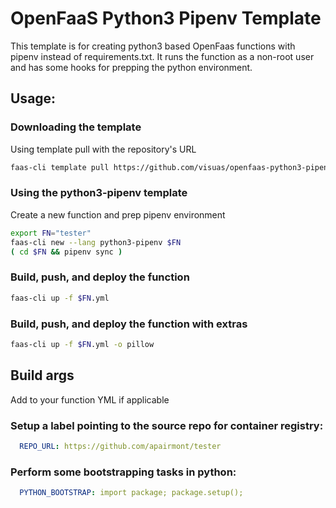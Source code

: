 OpenFaaS Python3 Pipenv Template
=============================================

This template is for creating python3 based OpenFaas functions with pipenv instead
of requirements.txt.  It runs the function as a non-root user and has some hooks
for prepping the python environment.

## Usage:

### Downloading the template

Using template pull with the repository's URL

```bash
faas-cli template pull https://github.com/visuas/openfaas-python3-pipenv-template
```

### Using the python3-pipenv template

Create a new function and prep pipenv environment

```bash
export FN="tester"
faas-cli new --lang python3-pipenv $FN
( cd $FN && pipenv sync )
```

### Build, push, and deploy the function

```bash
faas-cli up -f $FN.yml
```

### Build, push, and deploy the function with extras

```bash
faas-cli up -f $FN.yml -o pillow
```

## Build args

Add to your function YML if applicable

### Setup a label pointing to the source repo for container registry:

```yaml
  REPO_URL: https://github.com/apairmont/tester
```

### Perform some bootstrapping tasks in python:

```yaml
  PYTHON_BOOTSTRAP: import package; package.setup();
```
